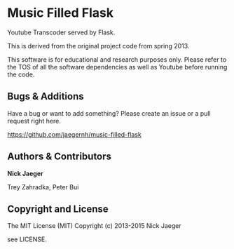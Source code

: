 # Music Filled Flask

Youtube Transcoder served by Flask.

This is derived from the original project code from spring 2013.

This software is for educational and research purposes only. Please refer to the TOS of all the software dependencies as well as Youtube before running the code.


Bugs & Additions
------------------------

Have a bug or want to add something? Please create an issue or a pull request right here.

https://github.com/jaegernh/music-filled-flask


Authors & Contributors
------------------------

**Nick Jaeger**

Trey Zahradka, Peter Bui


Copyright and License
------------------------

The MIT License (MIT)
Copyright (c) 2013-2015 Nick Jaeger

see LICENSE.

